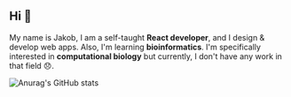 ## Hi 👋

My name is Jakob, I am a self-taught **React developer**, and I design & develop web apps.
Also, I'm learning **bioinformatics**. I'm specifically interested in **computational biology** but currently, I don't have any work in that field 😞.  

![Anurag's GitHub stats](https://github-readme-stats.vercel.app/api?username=jakChi&show_icons=true&theme=merko)
